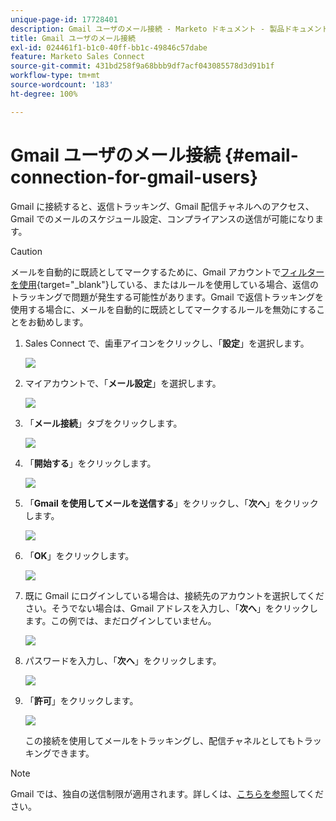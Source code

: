 ```yaml
---
unique-page-id: 17728401
description: Gmail ユーザのメール接続 - Marketo ドキュメント - 製品ドキュメント
title: Gmail ユーザのメール接続
exl-id: 024461f1-b1c0-40ff-bb1c-49846c57dabe
feature: Marketo Sales Connect
source-git-commit: 431bd258f9a68bbb9df7acf043085578d3d91b1f
workflow-type: tm+mt
source-wordcount: '183'
ht-degree: 100%

---
```


# Gmail ユーザのメール接続 {#email-connection-for-gmail-users}

Gmail に接続すると、返信トラッキング、Gmail 配信チャネルへのアクセス、Gmail でのメールのスケジュール設定、コンプライアンスの送信が可能になります。

>[!CAUTION]
>
>メールを自動的に既読としてマークするために、Gmail アカウントで[フィルターを使用](https://support.google.com/mail/answer/6579?hl=en#zippy=%2Ccreate-a-filter%2Cedit-or-delete-filters){target="_blank"}している、またはルールを使用している場合、返信のトラッキングで問題が発生する可能性があります。Gmail で返信トラッキングを使用する場合に、メールを自動的に既読としてマークするルールを無効にすることをお勧めします。

1. Sales Connect で、歯車アイコンをクリックし、「**設定**」を選択します。

   ![](assets/one.png)

1. マイアカウントで、「**メール設定**」を選択します。

   ![](assets/two.png)

1. 「**メール接続**」タブをクリックします。

   ![](assets/three.png)

1. 「**開始する**」をクリックします。

   ![](assets/four.png)

1. 「**Gmail を使用してメールを送信する**」をクリックし、「**次へ**」をクリックします。

   ![](assets/five.png)

1. 「**OK**」をクリックします。

   ![](assets/six.png)

1. 既に Gmail にログインしている場合は、接続先のアカウントを選択してください。そうでない場合は、Gmail アドレスを入力し、「**次へ**」をクリックします。この例では、まだログインしていません。

   ![](assets/seven.png)

1. パスワードを入力し、「**次へ**」をクリックします。

   ![](assets/eight.png)

1. 「**許可**」をクリックします。

   ![](assets/nine.png)

   この接続を使用してメールをトラッキングし、配信チャネルとしてもトラッキングできます。

>[!NOTE]
>
>Gmail では、独自の送信制限が適用されます。詳しくは、[こちらを参照](/help/marketo/product-docs/marketo-sales-connect/email/email-delivery/email-connection-throttling.md#email-provider-limits)してください。
